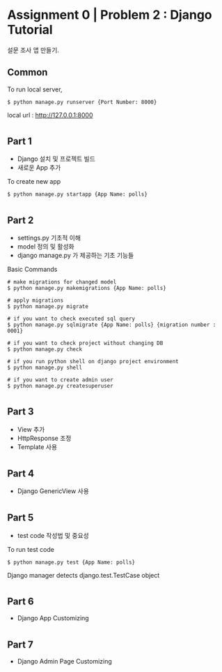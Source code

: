 # Assignment 0 | Problem 2 : Django Tutorial 

설문 조사 앱 만들기.

## Common


To run local server, 

```shell
$ python manage.py runserver {Port Number: 8000}
```
local url : http://127.0.0.1:8000  
#
  

## Part 1
- Django 설치 및 프로젝트 빌드
- 새로운 App 추가

To create new app
```shell
$ python manage.py startapp {App Name: polls}
```

#

## Part 2
- settings.py 기초적 이해
- model 정의 및 활성화
- django manage.py 가 제공하는 기초 기능들

Basic Commands
```shell
# make migrations for changed model
$ python manage.py makemigrations {App Name: polls}

# apply migrations
$ python manage.py migrate

# if you want to check executed sql query
$ python manage.py sqlmigrate {App Name: polls} {migration number : 0001}

# if you want to check project without changing DB
$ python manage.py check

# if you run python shell on django project environment
$ python manage.py shell

# if you want to create admin user
$ python manage.py createsuperuser
```
#

## Part 3
- View 추가
- HttpResponse 조정
- Template 사용

#
## Part 4
- Django GenericView 사용
#
## Part 5
- test code 작성법 및 중요성

To run test code 
```shell
$ python manage.py test {App Name: polls}
```

Django manager detects django.test.TestCase object
#
## Part 6
- Django App Customizing

#
## Part 7
- Django Admin Page Customizing
